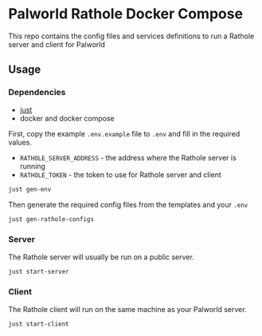# Palworld Rathole Docker Compose

This repo contains the config files and services definitions to run a Rathole server and client for Palworld

## Usage

### Dependencies
* [just](https://github.com/casey/just)
* docker and docker compose

First, copy the example `.env.example` file to `.env` and fill in the required values.
* `RATHOLE_SERVER_ADDRESS` - the address where the Rathole server is running
* `RATHOLE_TOKEN` - the token to use for Rathole server and client
```bash
just gen-env
```

Then generate the required config files from the templates and your `.env`
```bash
just gen-rathole-configs
```

### Server

The Rathole server will usually be run on a public server.

```bash
just start-server
```

### Client

The Rathole client will run on the same machine as your Palworld server.

```bash
just start-client
```
